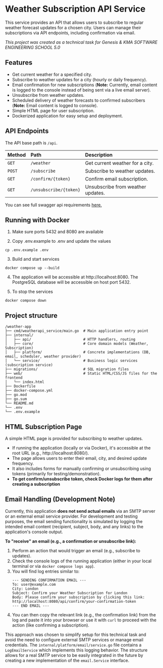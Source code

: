 # Weather Subscription API Service

This service provides an API that allows users to subscribe to regular weather forecast updates for a chosen city. Users can manage their subscriptions via API endpoints, including confirmation via email.

*This project was created as a technical task for Genesis & KMA SOFTWARE ENGINEERING SCHOOL 5.0*

## Features

*   Get current weather for a specified city.
*   Subscribe to weather updates for a city (hourly or daily frequency).
*   Email confirmation for new subscriptions (**Note:** Currently, email content is logged to the console instead of being sent via a live email server).
*   Unsubscribe from weather updates.
*   Scheduled delivery of weather forecasts to confirmed subscribers (**Note:** Email content is logged to console).
*   Simple HTML page for user subscription.
*   Dockerized application for easy setup and deployment.

## API Endpoints

The API base path is `/api`.

| Method | Path                    | Description                               |
| :----- | :---------------------- | :---------------------------------------- |
| `GET`  | `/weather`              | Get current weather for a city.           |
| `POST` | `/subscribe`            | Subscribe to weather updates.             |
| `GET`  | `/confirm/{token}`      | Confirm email subscription.               |
| `GET`  | `/unsubscribe/{token}`  | Unsubscribe from weather updates.         |

You can see full swagger api requirements [here.](https://github.com/mykhailo-hrynko/se-school-5/blob/c05946703852b277e9d6dcb63ffd06fd1e06da5f/swagger.yaml)

## Running with Docker

1. Make sure ports 5432 and 8080 are available

2. Copy .env.example to .env and update the values

```
cp .env.example .env
```

3. Build and start services
```
docker compose up --build
```

4. The application will be accessible at http://localhost:8080. The PostgreSQL database will be accessible on host port 5432.

5. To stop the services
```
docker compose down
```

## Project structure

```
/weather-app
├── cmd/weatherapi_service/main.go  # Main application entry point
├── internal/
│   ├── api/                        # HTTP handlers, routing
│   ├── core/                       # Core domain models (Weather, Subscription)
│   ├── platform/                   # Concrete implementations (DB, email, scheduler, weather provider)
│   └── service/                    # Business logic services (subscription service)
├── migrations/                     # SQL migration files
├── web/                            # Static HTML/CSS/JS files for the frontend
│   └── index.html
├── Dockerfile
├── docker-compose.yml
├── go.mod
├── go.sum
└── README.md
└── .env
└── .env.example
```

## HTML Subscription Page
A simple HTML page is provided for subscribing to weather updates.
- If running the application (locally or via Docker), it's accessible at the root URL (e.g., http://localhost:8080/).
- The page allows users to enter their email, city, and desired update frequency.
- It also includes forms for manually confirming or unsubscribing using tokens (primarily for testing/demonstration).
- **To get confirm/unsubscribe token, check Docker logs for them after creating a subscription**

## Email Handling (Development Note)

Currently, this application **does not send actual emails** via an SMTP server or an external email service provider. For development and testing purposes, the email sending functionality is simulated by logging the intended email content (recipient, subject, body, and any links) to the application's console output.

**To "receive" an email (e.g., a confirmation or unsubscribe link):**
1.  Perform an action that would trigger an email (e.g., subscribe to updates).
2.  Check the console logs of the running application (either in your local terminal or via `docker compose logs app`).
3.  You will find log entries similar to:
    ```
    --- SENDING CONFIRMATION EMAIL ---
    To: user@example.com
    City: London
    Subject: Confirm your Weather Subscription for London
    Body: Please confirm your subscription by clicking this link: http://localhost:8080/api/confirm/your-confirmation-token
    --- END EMAIL ---
    ```
4.  You can then copy the relevant link (e.g., the confirmation link) from the log and paste it into your browser or use it with `curl` to proceed with the action (like confirming a subscription).

This approach was chosen to simplify setup for this technical task and avoid the need to configure external SMTP services or manage email credentials. The `internal/platform/email/service.go` file contains a `LogEmailService` which implements this logging behavior. The structure allows for a real SMTP service to be easily integrated in the future by creating a new implementation of the `email.Service` interface.
